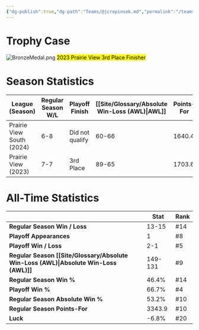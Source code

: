 ```yaml
---
{"dg-publish":true,"dg-path":"Teams/@jcrepinsek.md","permalink":"/teams/jcrepinsek/"}
---
```


# Trophy Case

![BronzeMedal.png](/img/user/z_Assets/img/BronzeMedal.png)
<mark class="orange mark-default">2023 Prairie View 3rd Place Finisher</mark>
# Season Statistics
| **League (Season)** | **Regular Season W/L** | **Playoff Finish** | **[[Site/Glossary/Absolute Win-Loss (AWL)\|AWL]]** | **Points-For** |
| ------------------- | ---------------------- | ------------------ | ------------------------------------ | -------------- |
| Prairie View South (2024) | 6-8 | Did not qualify | 60-66 | 1640.4 |
| Prairie View (2023) | 7-7 | 3rd Place | 89-65 | 1703.6 |
# All-Time Statistics
|                                                | **Stat** | **Rank** |
| ---------------------------------------------- | -------- | -------- |
| **Regular Season Win / Loss**                  | 13-15 | #14 |
| **Playoff Appearances**                        | 1 | #8 |
| **Playoff Win / Loss**                         | 2-1 | #5 |
| **Regular Season [[Site/Glossary/Absolute Win-Loss (AWL)\|Absolute Win-Loss (AWL)]]** | 149-131 | #9 |
| **Regular Season Win %**                       | 46.4% | #14 |
| **Playoff Win %**                              | 66.7% | #4 |
| **Regular Season Absolute Win %**              | 53.2% | #10 |
| **Regular Season Points-For**                  | 3343.9 | #10 |
| **Luck**                                       | -6.8% | #20 |